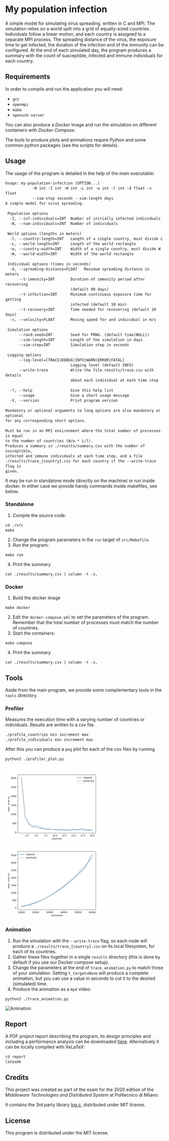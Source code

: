 # My population infection
A simple model for simulating virus spreading, written in C and MPI. The simulation relies on a world split into a grid of equally-sized countries. 
Individuals follow a linear motion, and each country is assigned to a separate MPI process. The spreading distance of the virus, the exposure time to get infected, the duration of the infection and of the immunity can be configured.
At the end of each simulated day, the program produces a summary with the count of susceptible, infected and immune individuals for each country.

## Requirements
In order to compile and run the application you will need:
- `gcc`
- `openmpi`
- `make`
- `openssh-server`

You can also produce a *Docker* image and run the simulation on different containers with *Docker Compose*.

The tools to produce plots and animations require *Python* and some common python packages (see the scripts for details).

## Usage
The usage of the program is detailed in the help of the main executable:
```
Usage: my-population-infection [OPTION...]
            -N int -I int -W int -L int -w int -l int -d float -v float
            --sim-step seconds --sim-length days
A simple model for virus spreading.

 Population options
  -I, --inf-individuals=INT  Number of initially infected individuals
  -N, --num-individuals=INT  Number of individuals

 World options (lengths in meters)
  -l, --country-length=INT   Length of a single country, must divide L
  -L, --world-length=INT     Length of the world rectangle
  -w, --country-width=INT    Width of a single country, must divide W
  -W, --world-width=INT      Width of the world rectangle

 Individual options (times in seconds)
  -d, --spreading-distance=FLOAT   Maximum spreading distance in meters
      --t-immunity=INT       Duration of immunity period after recovering
                             (default 90 days)
      --t-infection=INT      Minimum continuous exposure time for getting
                             infected (default 10 min)
      --t-recovery=INT       Time needed for recovering (default 10 days)
  -v, --velocity=FLOAT       Moving speed for and individual in m/s

 Simulation options
      --rand-seed=INT        Seed for PRNG. (default time(NULL))
      --sim-length=INT       Length of the simulation in days
      --sim-step=INT         Simulation step in seconds

 Logging options
      --log-level=[TRACE|DEBUG|INFO|WARN|ERROR|FATAL]
                             Logging level (default INFO)
      --write-trace          Write the file results/trace.csv with details
                             about each individual at each time step

  -?, --help                 Give this help list
      --usage                Give a short usage message
  -V, --version              Print program version

Mandatory or optional arguments to long options are also mandatory or optional
for any corresponding short options.

Must be run in an MPI environment where the total number of processes is equal
to the number of countries (W/w * L/l).
Produces a summary in ./results/summary.csv with the number of susceptible,
infected and immune individuals at each time step, and a file
./results/trace_{country}.csv for each country if the --write-trace flag is
given.
```
It may be run in standalone mode (directly on the machine) or run inside docker.
In either case we provide handy commands inside makefiles, see below.
### Standalone
1. Compile the source code:
```
cd ./src
make
```

2. Change the program parameters in the `run` target of `src/Makefile`.
3. Run the program:
```
make run
```
4. Print the summary
```
cat ./results/summary.csv | column -t -s,
```

### Docker
1. Build the docker image
```
make docker
```
2. Edit the `docker-compose.yml` to set the parameters of the program. Remember that the total number of processes must match the number of countries.
3. Start the containers:
```
make compose
```
4. Print the summary
```
cat ./results/summary.csv | column -t -s,
```

## Tools

Aside from the main program, we provide some complementary tools in the `tools` directory.

### Profiler
Measures the execution time with a varying number of countries or individuals. Results are written to a csv file.
```
./profile_countries min increment max 
./profile_individuals min increment max 
```
After this you can produce a `png` plot for each of the csv files by running
```
python3 ./profiler_plot.py
```

![Profile countries](/assets/profile_countries_1_20.png) ![Profile individuals](/assets/profile_individuals_10000_60000.png)

### Animation
1. Run the simulation with the `--write-trace` flag, so each node will produce a `./results/trace_{country}.csv` on its local filesystem, for each of its countries.
2. Gather these files together in a single `results` directory (this is done by default if you use our Docker compose setup).
3. Change the parameters at the end of `trace_animation.py` to match those of your simulation. Setting `t_target=None` will produce a complete animation, but you can use a value in seconds to cut it to the desired (simulated) time.
4. Produce the animation as a `mp4` video:
```
python3 ./trace_animation.py
```

![Animation](/assets/anim_1000.gif)

## Report
A PDF project report describing the program, its design principles and including a performance analysis can be downloaded [here](/releases/latest/download/mpi_report.pdf).
Alternatively it can be locally compiled with XeLaTeX:
```
cd report
latexmk
```

## Credits
This project was created as part of the exam for the 2020 edition of the *Middleware Technologies and Distributed System* at Politecnico di Milano.

It contains the 3rd party library [log.c](https://github.com/rxi/log.c), distributed under MIT license.

## License
This program is distributed under the MIT license.